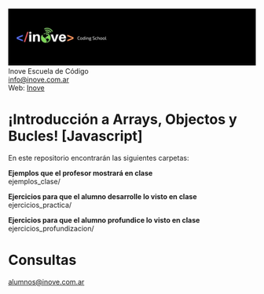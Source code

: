 ![Inove banner](inove.jpg)
Inove Escuela de Código\
info@inove.com.ar\
Web: [Inove](http://inove.com.ar)

# ¡Introducción a Arrays, Objectos y Bucles! [Javascript]
En este repositorio encontrarán las siguientes carpetas:

__Ejemplos que el profesor mostrará en clase__\
ejemplos_clase/

__Ejercicios para que el alumno desarrolle lo visto en clase__\
ejercicios_practica/

__Ejercicios para que el alumno profundice lo visto en clase__\
ejercicios_profundizacion/

# Consultas
alumnos@inove.com.ar
